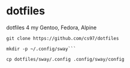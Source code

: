 # dotfiles

dotfiles 4 my Gentoo, Fedora, Alpine

```
git clone https://github.com/cs97/dotfiles
```

```
mkdir -p ~/.config/sway```
```

```
cp dotfiles/sway/.config .config/sway/config 
```

